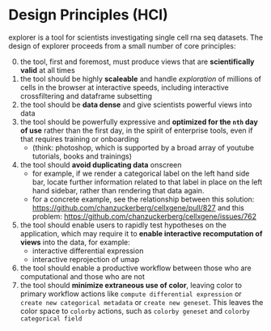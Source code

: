 # Design Principles (HCI)

explorer is a tool for scientists investigating single cell rna seq datasets. The design of explorer proceeds from a small number of core principles:

0. the tool, first and foremost, must produce views that are **scientifically valid** at all times
1. the tool should be highly **scaleable** and handle *exploration* of millions of cells in the browser at interactive speeds, including interactive crossfiltering and dataframe subsetting
2. the tool should be **data dense** and give scientists powerful views into data
3. the tool should be powerfully expressive and **optimized for the `nth` day of use** rather than the first day, in the spirit of enterprise tools, even if that requires training or onboarding 
    - (think: photoshop, which is supported by a broad array of youtube tutorials, books and trainings)
4. the tool should **avoid duplicating data** onscreen 
    - for example, if we render a categorical label on the left hand side bar, locate further information related to that label in place on the left hand sidebar, rather than rendering that data again.
    - for a concrete example, see the relationship between this solution: https://github.com/chanzuckerberg/cellxgene/pull/827 and this problem: https://github.com/chanzuckerberg/cellxgene/issues/762
5. the tool should enable users to rapidly test hypotheses on the application, which may require it to **enable interactive recomputation of views** into the data, for example: 
    - interactive differential expression
    - interactive reprojection of umap
6. the tool should enable a productive workflow between those who are computational and those who are not
7. the tool should **minimize extraneous use of color**, leaving color to primary workflow actions like `compute differential expression` or `create new categorical metadata` or `create new geneset`. This leaves the color space to `colorby` actions, such as `colorby geneset` and `colorby categorical field`
